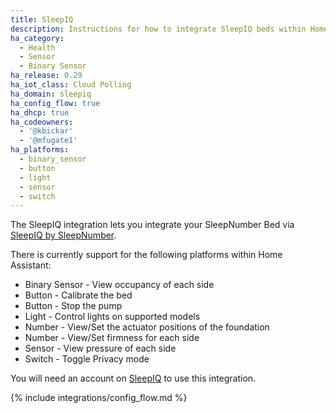 ```yaml
---
title: SleepIQ
description: Instructions for how to integrate SleepIQ beds within Home Assistant.
ha_category:
  - Health
  - Sensor
  - Binary Sensor
ha_release: 0.29
ha_iot_class: Cloud Polling
ha_domain: sleepiq
ha_config_flow: true
ha_dhcp: true
ha_codeowners:
  - '@kbickar'
  - '@mfugate1'
ha_platforms:
  - binary_sensor
  - button
  - light
  - sensor
  - switch
---
```


The SleepIQ integration lets you integrate your SleepNumber Bed via [SleepIQ by SleepNumber](https://www.sleepnumber.com/sleepiq-sleep-tracker).

There is currently support for the following platforms within Home Assistant:

- Binary Sensor - View occupancy of each side
- Button - Calibrate the bed
- Button - Stop the pump
- Light - Control lights on supported models
- Number - View/Set the actuator positions of the foundation
- Number - View/Set firmness for each side
- Sensor - View pressure of each side
- Switch - Toggle Privacy mode

You will need an account on [SleepIQ](https://sleepiq.sleepnumber.com/) to use this integration.

{% include integrations/config_flow.md %}
